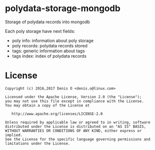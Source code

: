# polydata-storage-mongodb

Storage of polydata records into mongodb

Each poly storage have next fields:
 - poly info: information about poly storage 
 - poly records: polydata records stored
 - tags: generic information about tags
 - tags index: index of polydata records
 
License
=======
 
    Copyright (c) 2016,2017 Denis O <denis.o@linux.com>
 
    Licensed under the Apache License, Version 2.0 (the "License");
    you may not use this file except in compliance with the License.
    You may obtain a copy of the License at
 
       http://www.apache.org/licenses/LICENSE-2.0
 
    Unless required by applicable law or agreed to in writing, software
    distributed under the License is distributed on an "AS IS" BASIS,
    WITHOUT WARRANTIES OR CONDITIONS OF ANY KIND, either express or implied.
    See the License for the specific language governing permissions and
    limitations under the License.

